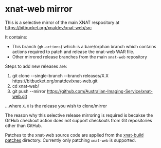 # xnat-web mirror
This is a selective mirror of the main XNAT respository at https://bitbucket.org/xnatdev/xnat-web/src

It contains:

* This branch (``gh-actions``) which is a bare/orphan branch which contains actions required to patch and release the xnat-web WAR file.
* Other mirrored release branches from the main ``xnat-web`` repository

Steps to add new releases are:

1. git clone --single-branch --branch releases/X.X https://bitbucket.org/xnatdev/xnat-web.git
2. cd xnat-web/
3. git push --mirror https://github.com/Australian-Imaging-Service/xnat-web.git

...where ``X.X`` is the release you wish to clone/mirror

The reason why this selective release mirroring is required is becakse the GitHub checkout action does not support checkouts from Git repositories other than GitHub.

Patches to the xnat-web source code are applied from the [xnat-build patches](https://github.com/Australian-Imaging-Service/xnat-build/tree/main/patches) directory. Currently only patching ``xnat-web`` is supported.
